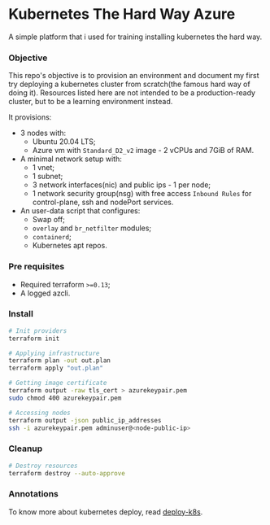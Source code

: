 # Kubernetes The Hard Way Azure

A simple platform that i used for training installing kubernetes the hard way.

### Objective
This repo's objective is to provision an environment and document my first try deploying a kubernetes cluster from scratch(the famous hard way of doing it). Resources listed here are not intended to be a production-ready cluster, but to be a learning environment instead.

It provisions:
- 3 nodes with:
  - Ubuntu 20.04 LTS;
  - Azure vm with `Standard_D2_v2` image - 2 vCPUs and 7GiB of RAM.
- A minimal network setup with:
  - 1 vnet;
  - 1 subnet;
  - 3 network interfaces(nic) and public ips - 1 per node;
  - 1 network security group(nsg) with free access `Inbound Rules` for control-plane, ssh and nodePort services.
- An user-data script that configures:
  - Swap off;
  - `overlay` and `br_netfilter` modules;
  - `containerd`;
  - Kubernetes apt repos.

### Pre requisites

- Required terraform `>=0.13`;
- A logged azcli.

### Install

```bash
# Init providers
terraform init

# Applying infrastructure
terraform plan -out out.plan
terraform apply "out.plan"

# Getting image certificate
terraform output -raw tls_cert > azurekeypair.pem
sudo chmod 400 azurekeypair.pem

# Accessing nodes
terraform output -json public_ip_addresses
ssh -i azurekeypair.pem adminuser@<node-public-ip>
```

### Cleanup

```bash
# Destroy resources
terraform destroy --auto-approve
```

### Annotations

To know more about kubernetes deploy, read [deploy-k8s](./deploy-k8s.md).
